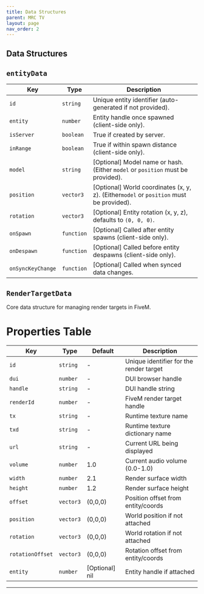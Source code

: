 ```yaml
---
title: Data Structures
parent: MRC TV
layout: page
nav_order: 2
---
```


## Data Structures

## `entityData`

| Key                 | Type       | Description                                                        |
|---------------------|------------|--------------------------------------------------------------------|
| `id`                | `string`   | Unique entity identifier (auto-generated if not provided).         |
| `entity`            | `number`   | Entity handle once spawned (client-side only).                    |
| `isServer`          | `boolean`  | True if created by server.                                        |
| `inRange`           | `boolean`  | True if within spawn distance (client-side only).                 |
| `model`             | `string`   | [Optional] Model name or hash. (Either `model` or `position` must be provided). |
| `position`          | `vector3`  | [Optional] World coordinates (x, y, z). (Either`model` or `position` must be provided). |
| `rotation`          | `vector3`  | [Optional] Entity rotation (x, y, z), defaults to `(0, 0, 0)`.    |
| `onSpawn`           | `function` | [Optional] Called after entity spawns (client-side only).         |
| `onDespawn`         | `function` | [Optional] Called before entity despawns (client-side only).      |
| `onSyncKeyChange`   | `function` | [Optional] Called when synced data changes.                       |


## `RenderTargetData`
Core data structure for managing render targets in FiveM.

# Properties Table

| Key             | Type       | Default        | Description                        |
|-----------------|------------|----------------|------------------------------------|
| `id`            | `string`   | -              | Unique identifier for the render target |
| `dui`           | `number`   | -              | DUI browser handle                 |
| `handle`        | `string`   | -              | DUI handle string                  |
| `renderId`      | `number`   | -              | FiveM render target handle         |
| `tx`            | `string`   | -              | Runtime texture name               |
| `txd`           | `string`   | -              | Runtime texture dictionary name    |
| `url`           | `string`   | -              | Current URL being displayed        |
| `volume`        | `number`   | 1.0            | Current audio volume (0.0-1.0)     |
| `width`         | `number`   | 2.1            | Render surface width               |
| `height`        | `number`   | 1.2            | Render surface height              |
| `offset`        | `vector3`  | (0,0,0)        | Position offset from entity/coords |
| `position`      | `vector3`  | (0,0,0)        | World position if not attached     |
| `rotation`      | `vector3`  | (0,0,0)        | World rotation if not attached     |
| `rotationOffset`| `vector3`  | (0,0,0)        | Rotation offset from entity/coords |
| `entity`        | `number`   | [Optional] nil | Entity handle if attached          |

---